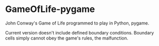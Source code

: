 # GameOfLife-pygame
John Conway's Game of Life programmed to play in Python, pygame.

Current version doesn't include defined boundary conditions. 
Boundary cells simply cannot obey the game's rules, the malfunction.
